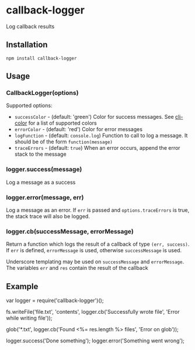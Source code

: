 # callback-logger

Log callback results


## Installation

    npm install callback-logger

## Usage


### CallbackLogger(options)

Supported options:

* `successColor` - (default: 'green') Color for success messages. See [cli-color](https://github.com/medikoo/cli-color) for a list of supported colors
* `errorColor` - (default: 'red') Color for error messages
* `logFunction` - (default: `console.log`) Function to call to log a message. It should be of the form `function(message)`
* `traceErrors` - (default: `true`) When an error occurs, append the error stack to the message


### logger.success(message)

Log a message as a success


### logger.error(message, err)

Log a message as an error. If `err` is passed and `options.traceErrors` is true, the stack trace will also be logged.


### logger.cb(successMessage, errorMessage)

Return a function which logs the result of a callback of type `(err, success)`. If `err` is defined, `errorMessage` is used, otherwise `successMessage` is used.

Underscore templating may be used on `successMessage` and `errorMessage`. The variables `err` and `res` contain the result of the callback



## Example

  var logger = require('callback-logger')();

  fs.writeFile('file.txt', 'contents', logger.cb('Successfully wrote file', 'Error while writing file'));

  glob('*.txt', logger.cb('Found <%= res.length %> files', 'Error on glob'));

  logger.success('Done something');
  logger.error('Something went wrong');